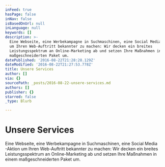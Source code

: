 ```yaml
---
inFeed: true
hasPage: false
inNav: false
isBasedOnUrl: null
inLanguage: null
keywords: []
description: >-
  Eine Webseite, eine Werbekampagne in Suchmaschinen, eine Social Media -Aktion
  um Ihren Web-Auftritt bekannter zu machen: Wir decken ein breites
  Leistungsspektrum an Online-Marketing ab und setzen Ihre Maßnahmen in einem
  maßgeschneiderten Paket um.
datePublished: '2016-08-22T21:28:28.129Z'
dateModified: '2016-08-22T21:27:53.778Z'
title: Unsere Services
author: []
via: {}
sourcePath: _posts/2016-08-22-unsere-services.md
authors: []
publisher: {}
starred: false
_type: Blurb

---
```

# Unsere Services

Eine Webseite, eine Werbekampagne in Suchmaschinen, eine Social Media -Aktion um Ihren Web-Auftritt bekannter zu machen: Wir decken ein breites Leistungsspektrum an Online-Marketing ab und setzen Ihre Maßnahmen in einem maßgeschneiderten Paket um.